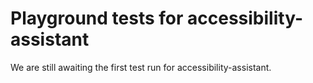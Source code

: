 # Playground tests for accessibility-assistant
We are still awaiting the first test run for accessibility-assistant.
